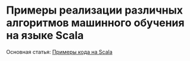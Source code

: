 # Примеры реализации различных алгоритмов машинного обучения на языке Scala
Основная статья: [Примеры кода на Scala](http://neerc.ifmo.ru/wiki/index.php?title=%D0%9F%D1%80%D0%B8%D0%BC%D0%B5%D1%80%D1%8B_%D0%BA%D0%BE%D0%B4%D0%B0_%D0%BD%D0%B0_Scala)
